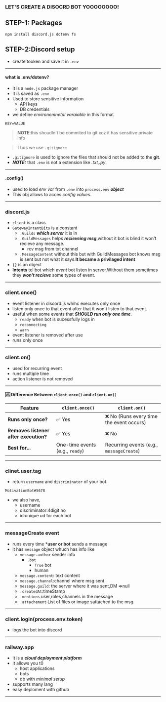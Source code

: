 ### LET'S CREATE A DISOCRD BOT YOOOOOOOO!
## STEP-1: Packages
```
npm install discord.js dotenv fs
```
## STEP-2:Discord setup
- create tooken and save it in `.env`
---

#### what is .env/dotenv?

- It is a `node.js` package manager
-  It is saved as `.env`
- Used to store sensitive information
    - API keys
    - DB credentials
- we define *environemnetal varaiable* in this format
```
KEY=VALUE
```
>**NOTE**:this shoudln't be commited to git xoz it has sensitive private info

>Thus we use `.gitignore`
- `.gitignore` is used to ignore the files that should not be added to the **git**.
- ***NOTE:*** that `.env` is not a extension like *.txt,.py*.
---

#### .config()

- used to load *env var* from `.env` into `process.env` ***object***
- This obj allows to acces *config values*. 

---
### discord.js

- `client` is a class
- `GatewayIntentBits` is a constant
    - `.Guilds` ***which server*** it is in
    - `.GuildMessages` helps ***recieveing msg***,without it bot is blind it won't recieve any message.
        - rcv msg from txt channel
    - `.MessageContent` without this but with GuildMessages bot knows msg is sent but not what it says.**It became a privilaged intent**
- `{}` is an object
- **Intents** tel bot which *event* bot listen in server.Without them sometimes they ***won't recieve*** some types of event. 

---

### client.once()
- event listener in discord.js whihc executes only once
- listen only once to that event after that it won't listen to that event.
- useful when some events that ***SHOULD run only one time***.
     - `ready` when bot is sucessfully logs in
     - `reconnecting`
     - `warn`
- event listener is removed after use
- runs only once
---

### client.on()

- used for recurring event
- runs multiple time
- action listener is not removed

---

#### 🆚 Difference Between `client.once()` and `client.on()`

| Feature                     | `client.once()` | `client.on()` |
|-----------------------------|---------------|-------------|
| **Runs only once?**          | ✅ Yes         | ❌ No (Runs every time the event occurs) |
| **Removes listener after execution?** | ✅ Yes  | ❌ No |
| **Best for...**              | One-time events (e.g., `ready`) | Recurring events (e.g., `messageCreate`) |

---

### clinet.user.tag

- return `username` and `discriminator` of your bot.
```
MotivationBot#5678
```
- we also have,
    - username
    - discriminator:4digit no
    - id:unique ud for each bot

---

### messageCreate event

- runs every time ***user or bot** sends a message
- it has `message` object whuch has info like
    - `message.author` sender info
        - `.bot` 
             - `True` bot
             - human
    - `message.content`: text content
    - `message.channel`:channel where msg sent
    - `message.guild`: the server where it was sent,DM =>null
    - `.createdAt`:timeStamp
    - `.mentions` user,roles,channels in the message
    - `.attachement`:List of files or image sattached to the msg
---

### client.login(process.env.token)
- logs the bot into discord
---

### railway.app

- It is a ***cloud deployment platform***
- It allows you t0 
     - host applications
     - bots
     - db with *minimal setup*
- supports many lang
- easy deploment with github

---
      
